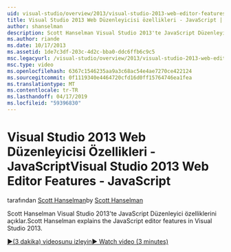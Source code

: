 ```yaml
---
uid: visual-studio/overview/2013/visual-studio-2013-web-editor-features-javascript
title: Visual Studio 2013 Web Düzenleyicisi özellikleri - JavaScript | Microsoft Docs
author: shanselman
description: Scott Hanselman Visual Studio 2013'te JavaScript Düzenleyici özelliklerini açıklar.
ms.author: riande
ms.date: 10/17/2013
ms.assetid: 1de7c3df-203c-4d2c-bba0-ddc6ffb6c9c5
msc.legacyurl: /visual-studio/overview/2013/visual-studio-2013-web-editor-features-javascript
msc.type: video
ms.openlocfilehash: 6367c1546235aa9a3c68ac54e4ae7270ce422124
ms.sourcegitcommit: 0f1119340e4464720cfd16d0ff15764746ea1fea
ms.translationtype: MT
ms.contentlocale: tr-TR
ms.lasthandoff: 04/17/2019
ms.locfileid: "59396830"
---
```

# <a name="visual-studio-2013-web-editor-features---javascript"></a><span data-ttu-id="c36fb-103">Visual Studio 2013 Web Düzenleyicisi Özellikleri - JavaScript</span><span class="sxs-lookup"><span data-stu-id="c36fb-103">Visual Studio 2013 Web Editor Features - JavaScript</span></span>

<span data-ttu-id="c36fb-104">tarafından [Scott Hanselman](https://github.com/shanselman)</span><span class="sxs-lookup"><span data-stu-id="c36fb-104">by [Scott Hanselman](https://github.com/shanselman)</span></span>

<span data-ttu-id="c36fb-105">Scott Hanselman Visual Studio 2013'te JavaScript Düzenleyici özelliklerini açıklar.</span><span class="sxs-lookup"><span data-stu-id="c36fb-105">Scott Hanselman explains the JavaScript editor features in Visual Studio 2013.</span></span>

[<span data-ttu-id="c36fb-106">&#9654;(3 dakika) videosunu izleyin</span><span class="sxs-lookup"><span data-stu-id="c36fb-106">&#9654; Watch video (3 minutes)</span></span>](https://channel9.msdn.com/Blogs/ASP-NET-Site-Videos/visual-studio-2013-web-editor-features-javascript)
